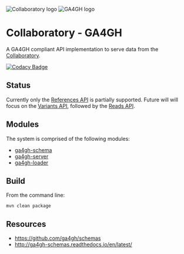 ![Collaboratory logo](https://avatars1.githubusercontent.com/u/10966125?v=3&s=200)
![GA4GH logo](http://ga4gh.org/assets/svg/GA_logo.svg)

# Collaboratory - GA4GH

A GA4GH compliant API implementation to serve data from the [Collaboratory](http://www.cancercollaboratory.org/).

[![Codacy Badge](https://api.codacy.com/project/badge/Grade/9c75cc929d994fe4bce065a23fd2f134)](https://www.codacy.com?utm_source=github.com&amp;utm_medium=referral&amp;utm_content=icgc-dcc/ga4gh&amp;utm_campaign=Badge_Grade)

## Status

Currently only the [References API](http://ga4gh-schemas.readthedocs.io/en/latest/api/references.html) is partially supported. Future will will focus on the [Variants API](http://ga4gh-schemas.readthedocs.io/en/latest/api/variants.html), followed by the [Reads API](http://ga4gh-schemas.readthedocs.io/en/latest/api/reads.html). 

## Modules


The system is comprised of the following modules:

- [ga4gh-schema](ga4gh-schema/README.md)
- [ga4gh-server](ga4gh-server/README.md)
- [ga4gh-loader](ga4gh-loader/README.md)

## Build

From the command line:

```shell
mvn clean package
```

## Resources

- https://github.com/ga4gh/schemas
- http://ga4gh-schemas.readthedocs.io/en/latest/
